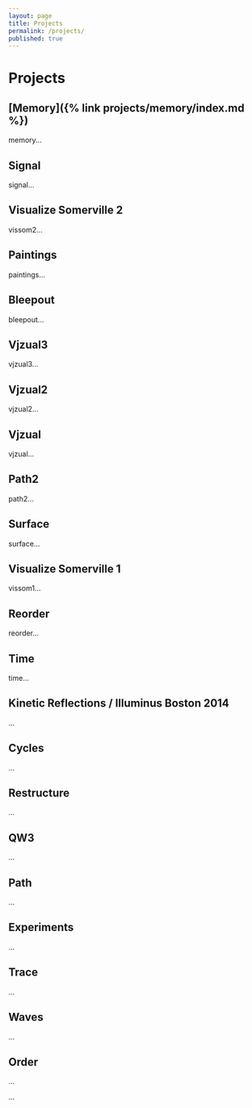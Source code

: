 ```yaml
---
layout: page
title: Projects
permalink: /projects/
published: true
---
```

# Projects


## [Memory]({% link projects/memory/index.md %})

memory...

## Signal

signal...

## Visualize Somerville 2

vissom2...

## Paintings

paintings...

## Bleepout

bleepout...

## Vjzual3

vjzual3...

## Vjzual2

vjzual2...

## Vjzual

vjzual...

## Path2

path2...

## Surface

surface...

## Visualize Somerville 1

vissom1...

## Reorder

reorder...

## Time

time...

## Kinetic Reflections / Illuminus Boston 2014

...

## Cycles

...

## Restructure

... 

## QW3

...

## Path

...

## Experiments

...

## Trace

...

## Waves

...

## Order

...


...